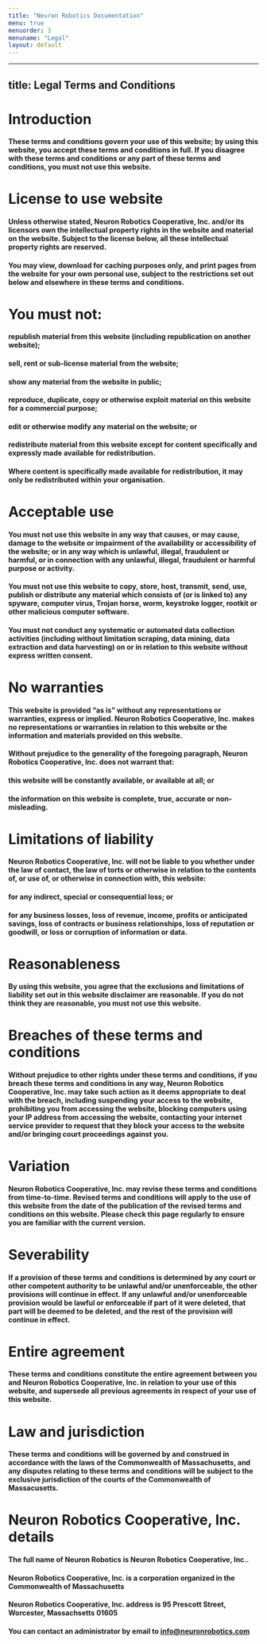 ```yaml
---
title: "Neuron Robotics Documentation"
menu: true
menuorder: 3
menuname: "Legal"
layout: default
---
```


---
title: Legal Terms and Conditions
---
# Introduction


#### These terms and conditions govern your use of this website; by using this website, you accept these terms and conditions in full.   If you disagree with these terms and conditions or any part of these terms and conditions, you must not use this website. 

# License to use website

#### Unless otherwise stated, Neuron Robotics Cooperative, Inc. and/or its licensors own the intellectual property rights in the website and material on the website.  Subject to the license below, all these intellectual property rights are reserved.

#### You may view, download for caching purposes only, and print pages from the website for your own personal use, subject to the restrictions set out below and elsewhere in these terms and conditions.  

# You must not:

#### republish material from this website (including republication on another website);
#### sell, rent or sub-license material from the website;
#### show any material from the website in public;
#### reproduce, duplicate, copy or otherwise exploit material on this website for a commercial purpose;
#### edit or otherwise modify any material on the website; or
#### redistribute material from this website except for content specifically and expressly made available for redistribution.

#### Where content is specifically made available for redistribution, it may only be redistributed within your organisation.

# Acceptable use

#### You must not use this website in any way that causes, or may cause, damage to the website or impairment of the availability or accessibility of the website; or in any way which is unlawful, illegal, fraudulent or harmful, or in connection with any unlawful, illegal, fraudulent or harmful purpose or activity.

#### You must not use this website to copy, store, host, transmit, send, use, publish or distribute any material which consists of (or is linked to) any spyware, computer virus, Trojan horse, worm, keystroke logger, rootkit or other malicious computer software.

#### You must not conduct any systematic or automated data collection activities (including without limitation scraping, data mining, data extraction and data harvesting) on or in relation to this website without express written consent.

# No warranties

#### This website is provided “as is” without any representations or warranties, express or implied. Neuron Robotics Cooperative, Inc.  makes no representations or warranties in relation to this website or the information and materials provided on this website.  

#### Without prejudice to the generality of the foregoing paragraph, Neuron Robotics Cooperative, Inc. does not warrant that:

#### this website will be constantly available, or available at all; or
#### the information on this website is complete, true, accurate or non-misleading.

# Limitations of liability

#### Neuron Robotics Cooperative, Inc. will not be liable to you whether under the law of contact, the law of torts or otherwise in relation to the contents of, or use of, or otherwise in connection with, this website:

#### for any indirect, special or consequential loss; or
#### for any business losses, loss of revenue, income, profits or anticipated savings, loss of contracts or business relationships, loss of reputation or goodwill, or loss or corruption of information or data.

# Reasonableness

#### By using this website, you agree that the exclusions and limitations of liability set out in this website disclaimer are reasonable.  If you do not think they are reasonable, you must not use this website.

# Breaches of these terms and conditions

#### Without prejudice to other rights under these terms and conditions, if you breach these terms and conditions in any way,  Neuron Robotics Cooperative, Inc. may take such action as it deems appropriate to deal with the breach, including suspending your access to the website, prohibiting you from accessing the website, blocking computers using your IP  address from accessing the website, contacting your internet service provider to request that they block your access to the website and/or bringing court proceedings against you.

# Variation

#### Neuron Robotics Cooperative, Inc. may revise these terms and conditions from time-to-time.  Revised terms and conditions will apply to the use of this website from the date of the publication of the revised terms and conditions on this website.  Please check this page regularly to ensure you are familiar with the current version.

# Severability

#### If a provision of these terms and conditions is determined by any court or other competent authority to be unlawful and/or unenforceable, the other provisions will continue in effect.  If any unlawful and/or unenforceable provision would be lawful or enforceable if part of it were deleted, that part will be deemed to be deleted, and the rest of the provision will continue in effect. 

# Entire agreement

#### These terms and conditions constitute the entire agreement between you and Neuron Robotics Cooperative, Inc.  in relation to your use of this website, and supersede all previous agreements in respect of your use of this website.

# Law and jurisdiction

#### These terms and conditions will be governed by and construed in accordance with the laws of the Commonwealth of Massachusetts, and any disputes relating to these terms and conditions will be subject to the exclusive jurisdiction of the courts of the Commonwealth of Massacusetts.

# Neuron Robotics Cooperative, Inc. details

#### The full name of  Neuron Robotics is  Neuron Robotics Cooperative, Inc..  

#### Neuron Robotics Cooperative, Inc. is a corporation organized in the Commonwealth of Massachusetts

#### Neuron Robotics Cooperative, Inc. address is 95 Prescott Street, Worcester, Massachsetts 01605  

#### You can contact an administrator by email to info@neuronrobotics.com
